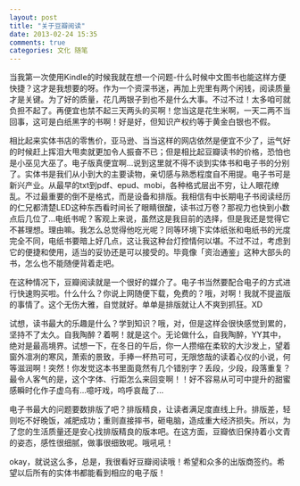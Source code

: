 ```yaml
---
layout: post
title: "关于豆瓣阅读"
date: 2013-02-24 15:35
comments: true
categories: 文化 随笔
---
```


当我第一次使用Kindle的时候我就在想一个问题-什么时候中文图书也能这样方便快捷？这才是我想要的呀。作为一个资深书迷，再加上兜里有两个闲钱，阅读质量才是关键。为了好的质量，花几两银子到也不是什么大事。不过不过！太多咱可就负担不起了。再便宜也禁不起三天两头的买啊！您当这是花生米啊，一天二两不当回事，这可是白纸黑字的书啊！好是好，但知识产权约等于黄金白银也不假。

相比起来实体书店的零售价，亚马逊、当当这样的网店依然是便宜不少了，运气好的时候赶上挥泪大甩卖就更加令人振奋不已；但是相比起豆瓣读书的价格，恐怕也是小巫见大巫了。电子版真便宜啊...说到这里就不得不谈到实体书和电子书的分别了。实体书是我们从小到大的主要读物，亲切感与熟悉程度自不用提。电子书可是新兴产业。从最早的txt到pdf、epud、mobi，各种格式层出不穷，让人眼花缭乱。不过最重要的倒不是格式，而是设备和排版。我相信有中长期电子书阅读经历的仁兄都清楚LED这种东西看时间长了眼睛很酸，读书过万卷？那视力也快到小数点后几位了...电纸书呢？客观上来说，虽然这是我目前的选择，但是我还是觉得它不甚理想。理由嘛。我怎么总觉得他吃光呢？同等环境下实体纸张和电纸书的光度完全不同，电纸书要暗上好几点，这让我这种台灯控情何以堪。不过不过，考虑到它的便捷和使用，适当的妥协还是可以接受的。毕竟像「资治通鉴」这种大部头的书，怎么也不能随便背着走吧。

在这种情况下，豆瓣阅读就是一个很好的媒介了。电子书当然要配合电子的方式进行快速购买啦。什么什么？你说上网随便下载，免费的？哦，对啊！我就不提盗版的事情了。这个无伤大雅，自觉就好。单单是排版就让人不爽到抓狂。XD

试想，读书最大的乐趣是什么？学到知识？哦，对，但是这样会很快感觉到累的，坚持不了太久。自我陶醉？着啊！就是这个。无论做什么，自我陶醉，YY其中，绝对是最高境界。试想一下，在冬日的午后，你一人攒缩在柔软的大沙发上，望着窗外凛冽的寒风，萧索的景致，手捧一杯热可可，无限悠哉的读着心仪的小说，何等滋润啊！突然！你发觉这本书里面竟然有几个错别字？丢段，少段，段落重复？最令人客气的是，这个字体、行距怎么来回变啊！！好不容易从可可中提升的甜蜜感瞬时化作子虚乌有...噫吁戏，呜呼哀哉了...

电子书最大的问题要数排版了吧？排版精良，让读者满足度直线上升。排版差，轻则吃不好晚饭，减肥成功；重则直接摔书，砸电脑，造成重大经济损失。所以，为了您的生活质量还是安心找排版精良的版本吧。在这方面，豆瓣依旧保持着小文青的姿态，感性很细腻，做事很细致呢。哦吼吼！

okay，就说这么多，总是，我很看好豆瓣阅读哦！希望和众多的出版商签约。希望以后所有的实体书都能看到相应的电子版！